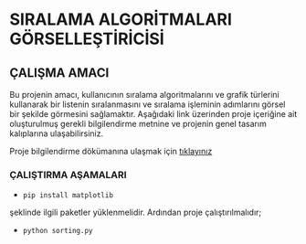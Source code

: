 # SIRALAMA ALGORİTMALARI GÖRSELLEŞTİRİCİSİ

## ÇALIŞMA AMACI

Bu projenin amacı, kullanıcının sıralama algoritmalarını ve grafik türlerini
kullanarak bir listenin sıralanmasını ve sıralama işleminin adımlarını görsel bir şekilde görmesini
sağlamaktır.
Aşağıdaki link üzerinden proje içeriğine ait oluşturulmuş gerekli bilgilendirme metnine ve projenin genel tasarım kalıplarına ulaşabilirsiniz.

Proje bilgilendirme dökümanına ulaşmak için [tıklayınız](https://drive.google.com/file/d/18SocTw9Kop8EgYFbXkPd7h-qSzs0Vm1l/view?usp=share_link)




### ÇALIŞTIRMA AŞAMALARI

- ````
  pip install matplotlib
  ````
  
şeklinde ilgili paketler yüklenmelidir. Ardından proje çalıştırılmalıdır;

- ````
  python sorting.py
  ````


